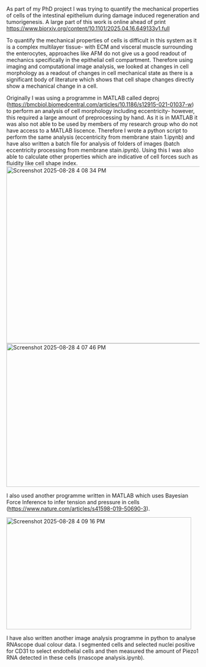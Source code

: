 As part of my PhD project I was trying to quantify the mechanical properties of cells of the intestinal epithelium during damage induced regeneration and tumorigenesis.
A large part of this work is online ahead of print https://www.biorxiv.org/content/10.1101/2025.04.16.649133v1.full

To quantify the mechanical properties of cells is difficult in this system as it is a complex multilayer tissue- with ECM and visceral muscle surrounding the enterocytes, approaches
like AFM do not give us a good readout of mechanics specifically in the epithelial cell compartment. Therefore using imaging and computational image analysis, we looked at changes in 
cell morphology as a readout of changes in cell mechanical state as there is a significant body of literature which shows that cell shape changes directly show a mechanical change in a cell.

Originally I was using a programme in MATLAB called deproj (https://bmcbiol.biomedcentral.com/articles/10.1186/s12915-021-01037-w) to perform an analysis of cell morphology including 
eccentricity- however, this required a large amount of preprocessing by hand. As it is in MATLAB it was also not able to be used by members of my research group who do not have access 
to a MATLAB liscence. Therefore I wrote a python script to perform the same analysis (eccentricity from membrane stain 1.ipynb) and have also written a batch file for analysis of folders
of images (batch eccentricity processing from membrane stain.ipynb). Using this I was also able to calculate other properties which are indicative of cell forces such as fluidity like
cell shape index.
<img width="1156" height="461" alt="Screenshot 2025-08-28 4 08 34 PM" src="https://github.com/user-attachments/assets/646e1b5f-f8de-4af1-be80-872381b2a1ea" />
<img width="1198" height="374" alt="Screenshot 2025-08-28 4 07 46 PM" src="https://github.com/user-attachments/assets/734a4af7-c286-4def-b781-254d2251edb0" />


I also used another programme written in MATLAB which uses Bayesian Force Inference to infer tension and pressure in cells (https://www.nature.com/articles/s41598-019-50690-3).


<img width="482" height="292" alt="Screenshot 2025-08-28 4 09 16 PM" src="https://github.com/user-attachments/assets/c10d284e-e139-44f5-8663-ce5c6e4531e3" />

I have also written another image analysis programme in python to analyse RNAscope dual colour data. I segmented cells and selected nuclei positive for CD31 to select endothelial cells and then 
measured the amount of Piezo1 RNA detected in these cells (rnascope analysis.ipynb).

